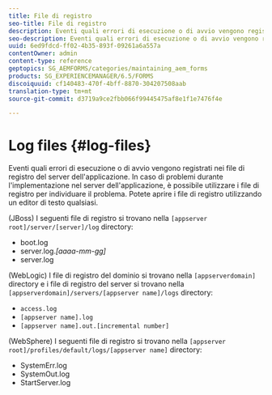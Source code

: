 ```yaml
---
title: File di registro
seo-title: File di registro
description: Eventi quali errori di esecuzione o di avvio vengono registrati nei file di registro del server applicazione, che possono essere aperti utilizzando qualsiasi editor di testo.
seo-description: Eventi quali errori di esecuzione o di avvio vengono registrati nei file di registro del server applicazione, che possono essere aperti utilizzando qualsiasi editor di testo.
uuid: 6ed9fdcd-ff02-4b35-893f-09261a6a557a
contentOwner: admin
content-type: reference
geptopics: SG_AEMFORMS/categories/maintaining_aem_forms
products: SG_EXPERIENCEMANAGER/6.5/FORMS
discoiquuid: cf140483-470f-4bff-8870-304207508aab
translation-type: tm+mt
source-git-commit: d3719a9ce2fbb066f99445475af8e1f1e7476f4e

---
```



# Log files {#log-files}

Eventi quali errori di esecuzione o di avvio vengono registrati nei file di registro del server dell&#39;applicazione. In caso di problemi durante l&#39;implementazione nel server dell&#39;applicazione, è possibile utilizzare i file di registro per individuare il problema. Potete aprire i file di registro utilizzando un editor di testo qualsiasi.

(JBoss) I seguenti file di registro si trovano nella `[appserver root]/server/[server]/log` directory:

* boot.log
* server.log.*[aaaa-mm-gg]*
* server.log

(WebLogic) I file di registro del dominio si trovano nella `[appserverdomain]` directory e i file di registro del server si trovano nella `[appserverdomain]/servers/[appserver name]/logs` directory:

* `access.log`
* `[appserver name].log`
* `[appserver name].out.[incremental number]`

(WebSphere) I seguenti file di registro si trovano nella `[appserver root]/profiles/default/logs/[appserver name]` directory:

* SystemErr.log
* SystemOut.log
* StartServer.log

